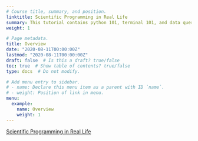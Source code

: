 ```yaml
---
# Course title, summary, and position.
linktitle: Scientific Programming in Real Life
summary: This tutorial contains python 101, terminal 101, and data query 101 for those new to this field and want to get their hands dirty ASAP (e.g., for summer intern students, lab newcomers, or people who want to switch to python).
weight: 1

# Page metadata.
title: Overview
date: "2020-08-11T00:00:00Z"
lastmod: "2020-08-11T00:00:00Z"
draft: false  # Is this a draft? true/false
toc: true  # Show table of contents? true/false
type: docs  # Do not modify.

# Add menu entry to sidebar.
# - name: Declare this menu item as a parent with ID `name`.
# - weight: Position of link in menu.
menu:
  example:
    name: Overview
    weight: 1
---
```


[Scientific Programming in Real Life](https://cjtu.github.io/spirl/about.html)

